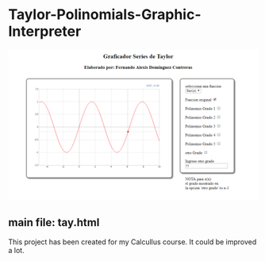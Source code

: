 # Taylor-Polinomials-Graphic-Interpreter
![Screenshot](capt.PNG)

## main file: tay.html

This project has been created for my Calcullus course. It could be improved a lot.


